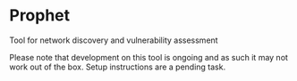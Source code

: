 # Prophet
Tool for network discovery and vulnerability assessment

Please note that development on this tool is ongoing and as such it may not work out of the box. Setup instructions are a pending task.
